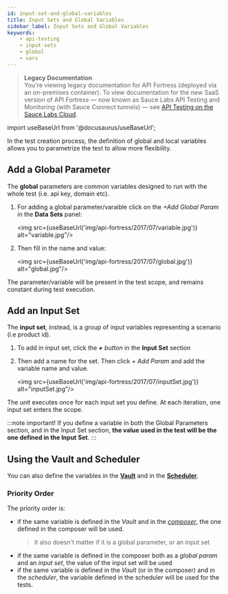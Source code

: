 ```yaml
---
id: input-set-and-global-variables
title: Input Sets and Global Variables
sidebar_label: Input Sets and Global Variables
keywords:
    - api-testing
    - input-sets
    - global
    - vars
---
```


<head>
  <meta name="robots" content="noindex" />
</head>

>**Legacy Documentation**<br/>You're viewing legacy documentation for API Fortress (deployed via an on-premises container). To view documentation for the new SaaS version of API Fortress &#8212; now known as Sauce Labs API Testing and Monitoring (with Sauce Connect tunnels) &#8212; see [API Testing on the Sauce Labs Cloud](/api-testing/).

import useBaseUrl from '@docusaurus/useBaseUrl';

In the test creation process, the definition of global and local variables allows you to parametrize the test to allow more flexibility.

## Add a Global Parameter

The **global** parameters are common variables designed to run with the whole test (i.e. api key, domain etc).

1. For adding a global parameter/varaible click on the _+Add Global Param_ in the **Data Sets** panel:

   <img src={useBaseUrl('img/api-fortress/2017/07/variable.jpg')} alt="variable.jpg"/>

2. Then fill in the name and value:

   <img src={useBaseUrl('img/api-fortress/2017/07/global.jpg')} alt="global.jpg"/>

The parameter/variable will be present in the test scope, and remains constant during test execution.

## Add an Input Set

The **input set**, instead, is a group of input variables representing a scenario (i.e product id).

1. To add in input set, click the _**+** button_ in the **Input Set** section
3. Then add a name for the set. Then click _+ Add Param_ and add the variable name and value.

   <img src={useBaseUrl('img/api-fortress/2017/07/inputSet.jpg')} alt="inputSet.jpg"/>

The unit executes once for each input set you define. At each iteration, one input set enters the scope.

:::note important!
If you define a variable in both the Global Parameters section, and in the Input Set section, **the value used in the test will be the one defined in the Input Set**.
:::

## Using the Vault and Scheduler

You can also define the variables in the [**Vault**](/api-testing/on-prem/quick-start/the-vault) and in the [**Scheduler**](/api-testing/on-prem/quick-start/schedule-a-test).

### Priority Order

The priority order is:

- if the same variable is defined in the _Vault_ and in the [_composer_](/api-testing/on-prem/quick-start/composer), the one defined in the composer will be used.
  > it also doesn't matter if it is a global parameter, or an input set
- if the same variable is defined in the composer both as a  _global param_ and an _input set_, the value of the input set will be used
- if the same variable is defined in the _Vault_ (or in the composer) and in the _scheduler_, the variable defined in the scheduler will be used for the tests.
